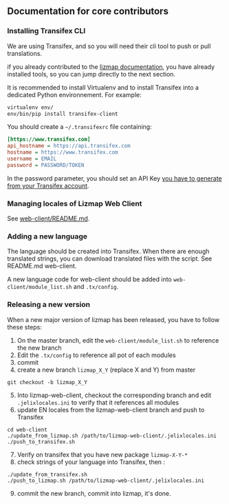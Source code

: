 ## Documentation for core contributors

### Installing Transifex CLI

We are using Transifex, and so you will need their cli tool to push or pull
translations.

if you already contributed to the [lizmap documentation](https://github.com/3liz/lizmap-documentation), 
you have already installed tools, so you can jump directly to the next section.

It is recommended to install Virtualenv and to install Transifex into a 
dedicated Python environnement. For example:

```bash
virtualenv env/
env/bin/pip install transifex-client
``` 

You should create a `~/.transifexrc` file containing:

```ini
[https://www.transifex.com]
api_hostname = https://api.transifex.com
hostname = https://www.transifex.com
username = EMAIL
password = PASSWORD/TOKEN
```

In the password parameter, you should set an API Key [you have to generate from your
Transifex account](https://www.transifex.com/user/settings/api/).

### Managing locales of Lizmap Web Client

See [web-client/README.md](web-client/README.md).

### Adding a new language

The language should be created into Transifex. When there are enough translated
strings, you can download translated files with the script. See README.md web-client.

A new language code for web-client should be added into `web-client/module_list.sh` and `.tx/config`.

### Releasing a new version 

When a new major version of lizmap has been released, you have to follow these
steps: 

1. On the master branch, edit the `web-client/module_list.sh` to reference the new branch
2. Edit the `.tx/config` to reference all pot of each modules
3. commit
4. create a new branch `lizmap_X_Y` (replace X and Y) from master
  ```
git checkout -b lizmap_X_Y
```
5. Into lizmap-web-client, checkout the corresponding branch and edit `.jelixlocales.ini`
   to verify that it references all modules
6. update EN locales from the lizmap-web-client branch and push to Transifex
  ```
cd web-client
./update_from_lizmap.sh /path/to/lizmap-web-client/.jelixlocales.ini
./push_to_transifex.sh
```
7. Verify on transifex that you have new package `lizmap-X-Y-*`
8. check strings of your language into Transifex, then :
  ```
./update_from_transifex.sh
./push_to_lizmap.sh /path/to/lizmap-web-client/.jelixlocales.ini
```
9. commit the new branch, commit into lizmap, it's done.
